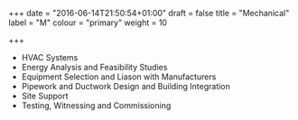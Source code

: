 +++
date = "2016-06-14T21:50:54+01:00"
draft = false
title = "Mechanical"
label = "M"
colour = "primary"
weight = 10

+++
- HVAC Systems
- Energy Analysis and Feasibility Studies
- Equipment Selection and Liason with Manufacturers
- Pipework and Ductwork Design and Building Integration
- Site Support
- Testing, Witnessing and Commissioning
